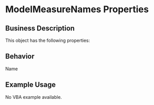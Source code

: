 # ModelMeasureNames Properties

## Business Description
This object has the following properties:

## Behavior
Name

## Example Usage
No VBA example available.